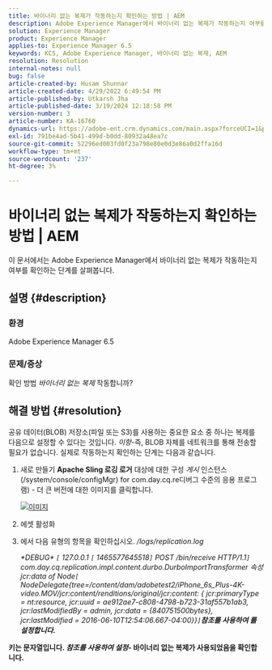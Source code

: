 ```yaml
---
title: 바이너리 없는 복제가 작동하는지 확인하는 방법 | AEM
description: Adobe Experience Manager에서 바이너리 없는 복제가 작동하는지 여부를 확인하는 방법에 대해 알아봅니다.
solution: Experience Manager
product: Experience Manager
applies-to: Experience Manager 6.5
keywords: KCS, Adobe Experience Manager, 바이너리 없는 복제, AEM
resolution: Resolution
internal-notes: null
bug: false
article-created-by: Husam Shunnar
article-created-date: 4/29/2022 6:49:54 PM
article-published-by: Utkarsh Jha
article-published-date: 3/19/2024 12:18:58 PM
version-number: 3
article-number: KA-16760
dynamics-url: https://adobe-ent.crm.dynamics.com/main.aspx?forceUCI=1&pagetype=entityrecord&etn=knowledgearticle&id=5df78e22-edc7-ec11-a7b6-0022480a1d64
exl-id: 791be4ad-5b41-499d-b0dd-80932a48ea7c
source-git-commit: 52296ed003fd0f23a798e80e0d3e86a0d2ffa16d
workflow-type: tm+mt
source-wordcount: '237'
ht-degree: 3%

---
```


# 바이너리 없는 복제가 작동하는지 확인하는 방법 | AEM


이 문서에서는 Adobe Experience Manager에서 바이너리 없는 복제가 작동하는지 여부를 확인하는 단계를 살펴봅니다.

## 설명 {#description}


### <b>환경</b>

Adobe Experience Manager 6.5



### <b>문제/증상</b>

확인 방법 *바이너리 없는 복제* 작동합니까?


## 해결 방법 {#resolution}


공유 데이터(BLOB) 저장소(파일 또는 S3)를 사용하는 중요한 요소 중 하나는 복제를 다음으로 설정할 수 있다는 것입니다. *이항-*&#x200B;즉, BLOB 자체를 네트워크를 통해 전송할 필요가 없습니다. 실제로 작동하는지 확인하는 단계는 다음과 같습니다.

1. 새로 만들기 <b>Apache Sling 로깅 로거</b> 대상에 대한 구성 *게시* 인스턴스(/system/console/configMgr) for com.day.cq.re디버그 수준의 응용 프로그램) - 더 큰 버전에 대한 이미지를 클릭합니다.<br>

   [![이미지](https://64.media.tumblr.com/7399cc8fc96a1bb17456e9aff2af2999/tumblr_inline_p9j3kgHl8K1r414c2_500.png)](https://href.li/?http://jayan.kandathil.ca/CQ-OPS/aem62/LoggingLogger-Replication.png)
2. 에셋 활성화


3. 에서 다음 유형의 항목을 확인하십시오. */logs/replication.log*

   *\*DEBUG\* `[` 127.0.0.1 `[` 1465577645518`]`  POST /bin/receive HTTP/1.1`]`  com.day.cq.replication.impl.content.durbo.DurboImportTransformer 속성 jcr:data of Node`[` NodeDelegate{tree=/content/dam/adobetest2/iPhone_6s_Plus-4K-video.MOV/jcr:content/renditions/original/jcr:content: { jcr:primaryType = nt:resource, jcr:uuid = ae912ae7-c808-4798-b723-31af557b1ab3, jcr:lastModifiedBy = admin, jcr:data = {840751500bytes}, jcr:lastModified = 2016-06-10T12:54:06.667-04:00}}`]`<b>참조를 사용하여 를 설정합니다.*


키는 문자열입니다. *참조를 사용하여 설정*- 바이너리 없는 복제가 사용되었음을 확인합니다.
